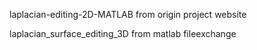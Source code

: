 laplacian-editing-2D-MATLAB from origin project website

laplacian_surface_editing_3D from matlab fileexchange